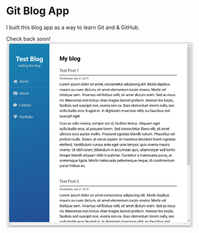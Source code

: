 # Git Blog App

I built this blog app as a way to learn Git and & GitHub.

Check back soon!
<img src="screenshot.PNG" alt="Blog Screenshot">